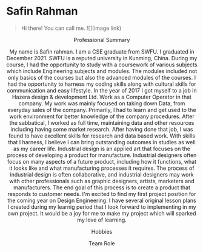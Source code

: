 # Safin Rahman 
> Hi there! You can call me.
![](image link)
<p align="center">Professional Summary</p>
<p align="center">
My name is Safin rahman. I am a CSE graduate from SWFU. I graduated in December 2021. SWFU is a reputed university in Kunming, China. During my course, I had the opportunity to study with a coursework of various subjects which include Engineering subjects and modules. The modules included not only basics of the courses but also the advanced modules of the courses. I had the opportunity to harness
my coding skills along with cultural skills for communication and easy lifestyle.
In the year of 2017 I got myself to a job in Hazera design & development Ltd.
Work as a Computer Operator in that company. My work was mainly focused on taking
down Data, from everyday sales of the company. Primarily, I had to learn and get
used to the work environment for better knowledge of the company procedures. After
the sabbatical, I worked as full time, maintaining data and other resources including
having some market research. After having done that job, I was found to have excellent skills for research and data based work. With skills that I harness, I believe I can bring outstanding outcomes in studies as well as my career life.
Industrial design is an applied art that focuses on the process of developing a product for manufacture. Industrial designers often focus on many aspects of a future product, 
including how it functions, what it looks like and what manufacturing processes it requires. 
The process of industrial design is often collaborative, and industrial designers may work 
with other professionals such as graphic designers, artists, marketers and manufacturers. 
The end goal of this process is to create a product that responds to customer needs. 
I'm excited to find my first project position for the coming year on Design Engineering. I have several original lesson plans I created during my learnig period that I look forward to implementing in my own project. It would be a joy for me to make my project which will sparked my love of learning.
</p>
<p align="center">Hobbies</p>
<p align="center">

</p>
<p align="center">Team Role</p>
<p align="center">

</p>